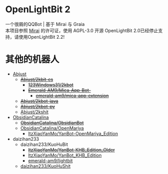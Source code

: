 # OpenLightBit 2

一个很屑的QQBot | 基于 Mirai 与 Graia<br>
本项目参照 [Mirai](https://github.com/mamoe/mirai) 的许可证，使用 AGPL-3.0 开源
OpenLightBit 2.0已经停止支持，请使用OpenLightBit 2.2!

# 其他的机器人
- [Abjust](https://kgithub.com/Abjust/)
    - [~~Abjust/2kbit-cs~~](https://kgithub.com/Abjust/2kbit-cs)
        - [~~123Windows31/2kbot~~](https://kgithub.com/123Windows31/2kbot)
        - [~~Emerald-AM9/Mica-App-Bot-~~](https://kgithub.com/Emerald-AM9/Mica-App-Bot-)
            - [~~emerald-am9/mica-app-extension~~](https://gitee.com/emerald-am9/mica-app-extension/)
    - [~~Abjust/2kbot-java~~](https://kgithub.com/Abjust/2kbot-java)
    - [~~Abjust/2kbot-py~~](https://kgithub.com/Abjust/2kbot-py)
    - [Abjust/2kshit](https://kgithub.com/Abjust/2kshit)
- [ObsidianCatalina](https://kgithub.com/ObsidianCatalina/)
    - [~~ObsidianCatalina/ObsidianBot~~](https://kgithub.com/ObsidianCatalina/ObsidianBot)
    - [ObsidianCatalina/OpenMariya](https://kgithub.com/ObsidianCatalina/OpenMariya)
        - [ltzXiaoYanMo/YanBot-OpenMariya_Edition](https://kgithub.com/ltzXiaoYanMo/YanBot-OpenMariya_Edition)
- daizihan233
    - daizihan233/KuoHuBit
        - [~~ltzXiaoYanMo/YanBot-KHB_Edition_Older~~](https://kgithub.com/ltzXiaoYanMo/YanBot-KHB_Edition_Older)
        - [ltzXiaoYanMo/YanBot_KHB_Edition](https://kgithub.com/ltzXiaoYanMo/YanBot_KHB_Edition)
        - [emerald-am9/lightbit](https://gitee.com/emerald-am9/lightbit)
    - [daizihan233/KuoHuShit](https://kgithub.com/daizihan233/KuoHuShit)